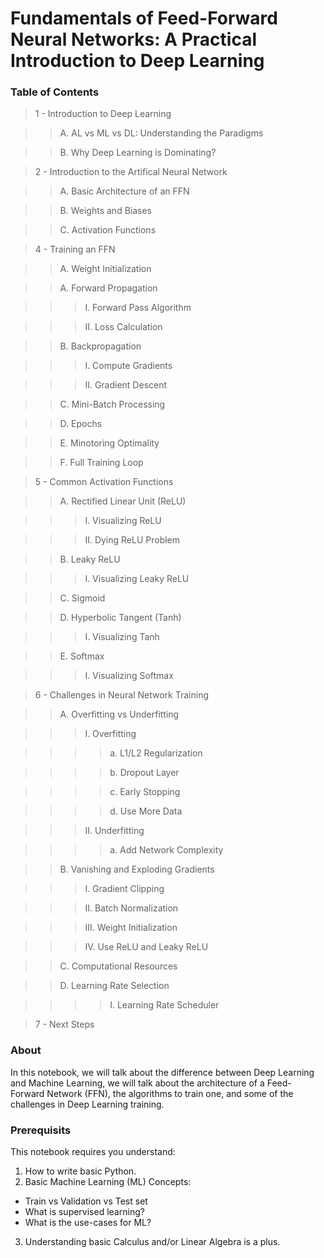 # Fundamentals of Feed-Forward Neural Networks: A Practical Introduction to Deep Learning

### Table of Contents

>1 - Introduction to Deep Learning

>>A. AL vs ML vs DL: Understanding the Paradigms

>>B. Why Deep Learning is Dominating?

>2 - Introduction to the Artifical Neural Network

>>A. Basic Architecture of an FFN

>>B. Weights and Biases

>>C. Activation Functions

>4 - Training an FFN

>>A. Weight Initialization

>>A. Forward Propagation

>>>I. Forward Pass Algorithm

>>>II. Loss Calculation

>>B. Backpropagation

>>>I. Compute Gradients

>>>II. Gradient Descent

>>C. Mini-Batch Processing

>>D. Epochs

>>E. Minotoring Optimality

>>F. Full Training Loop

>5 - Common Activation Functions

>>A. Rectified Linear Unit (ReLU)

>>>I. Visualizing ReLU

>>>II. Dying ReLU Problem

>>B. Leaky ReLU

>>>I. Visualizing Leaky ReLU

>>C. Sigmoid

>>D. Hyperbolic Tangent (Tanh)

>>>I. Visualizing Tanh

>>E. Softmax

>>>I. Visualizing Softmax

>6 - Challenges in Neural Network Training

>>A. Overfitting vs Underfitting

>>>I. Overfitting

>>>>a. L1/L2 Regularization

>>>>b. Dropout Layer

>>>>c. Early Stopping

>>>>d. Use More Data

>>>II. Underfitting

>>>>a. Add Network Complexity

>>B. Vanishing and Exploding Gradients

>>>I. Gradient Clipping

>>>II. Batch Normalization

>>>III. Weight Initialization

>>>IV. Use ReLU and Leaky ReLU

>>C. Computational Resources

>>D. Learning Rate Selection

>>>>I. Learning Rate Scheduler

>7 - Next Steps


### About

In this notebook, we will talk about the difference between Deep Learning and Machine Learning, we will talk about the architecture of a Feed-Forward Network (FFN), the algorithms to train one, and some of the challenges in Deep Learning training.

### Prerequisits

This notebook requires you understand:

1) How to write basic Python.
2) Basic Machine Learning (ML) Concepts:
  - Train vs Validation vs Test set
  - What is supervised learning?
  - What is the use-cases for ML?
3) Understanding basic Calculus and/or Linear Algebra is a plus.
